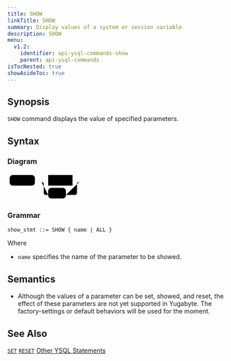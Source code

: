 ```yaml
---
title: SHOW
linkTitle: SHOW
summary: Display values of a system or session variable
description: SHOW
menu:
  v1.2:
    identifier: api-ysql-commands-show
    parent: api-ysql-commands
isTocNested: true
showAsideToc: true
---
```


## Synopsis

`SHOW` command displays the value of specified parameters.

## Syntax

### Diagram 

<svg class="rrdiagram" version="1.1" xmlns:xlink="http://www.w3.org/1999/xlink" xmlns="http://www.w3.org/2000/svg" width="172" height="63" viewbox="0 0 172 63"><path class="connector" d="M0 21h5m57 0h30m55 0h20m-90 0q5 0 5 5v19q0 5 5 5h5m40 0h20q5 0 5-5v-19q0-5 5-5m5 0h5"/><rect class="literal" x="5" y="5" width="57" height="24" rx="7"/><text class="text" x="15" y="21">SHOW</text><a xlink:href="../../grammar_diagrams#name"><rect class="rule" x="92" y="5" width="55" height="24"/><text class="text" x="102" y="21">name</text></a><rect class="literal" x="92" y="34" width="40" height="24" rx="7"/><text class="text" x="102" y="50">ALL</text></svg>

### Grammar
```
show_stmt ::= SHOW { name | ALL }
```

Where
- `name` specifies the name of the parameter to be showed.

## Semantics

- Although the values of a parameter can be set, showed, and reset, the effect of these parameters are not yet supported in Yugabyte. The factory-settings or default behaviors will be used for the moment.

## See Also
[`SET`](../cmd_set)
[`RESET`](../cmd_reset)
[Other YSQL Statements](..)
